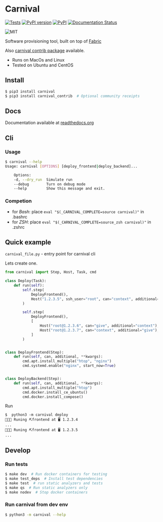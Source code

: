 # Carnival
[![Tests](https://github.com/carnival-org/carnival/workflows/Tests/badge.svg?branch=master)](https://github.com/carnival-org/carnival/actions?query=branch%3Amaster)
[![PyPI version](https://badge.fury.io/py/carnival.svg)](https://badge.fury.io/py/carnival)
[![PyPI](https://img.shields.io/pypi/pyversions/carnival.svg)](https://pypi.python.org/pypi/carnival)
[![Documentation Status](https://readthedocs.org/projects/carnival/badge/?version=latest)](https://carnival.readthedocs.io/)

![MIT](https://img.shields.io/github/license/carnival-org/carnival)

Software provisioning tool, built on top of [Fabric](http://www.fabfile.org/)

Also [carnival contrib package](https://github.com/carnival-org/carnival-contrib)
available.

* Runs on MacOs and Linux
* Tested on Ubuntu and CentOS

## Install
```bash
$ pip3 install carnival
$ pip3 install carnival_contrib  # Optional community receipts
```

## Docs
Documentation available at [readthedocs.org](https://carnival.readthedocs.io/ru/latest/)

## Cli
### Usage
```bash
$ carnival --help
Usage: carnival [OPTIONS] [deploy_frontend|deploy_backend]...

    Options:
    -d, --dry_run  Simulate run
    --debug        Turn on debug mode
    --help         Show this message and exit.
```

### Competion
* for *Bash*: place `eval "$(_CARNIVAL_COMPLETE=source carnival)"` in .bashrc
* for *ZSH*: place `eval "$(_CARNIVAL_COMPLETE=source_zsh carnival)"` in .zshrc

## Quick example
`carnival_file.py` - entry point for carnival cli

Lets create one.
```python
from carnival import Step, Host, Task, cmd

class Deploy(Task):
    def run(self):
        self.step(
            DeployFrontend(),
            Host("1.2.3.5", ssh_user="root", can="context", additional="give"),
        )

        self.step(
            DeployFrontend(),
            [
                Host("root@1.2.3.6", can="give", additional="context"),
                Host("root@1.2.3.7", can="context", additional="give"),
            ]
        )


class DeployFrontend(Step):
    def run(self, can, additional, **kwargs):
        cmd.apt.install_multiple("htop", "nginx")
        cmd.systemd.enable("nginx", start_now=True)


class DeployBackend(Step):
    def run(self, can, additional, **kwargs):
        cmd.apt.install_multiple("htop")
        cmd.docker.install_ce_ubuntu()
        cmd.docker.install_compose()
```

Run
```
$  python3 -m carnival deploy
💃💃💃 Runing ⛏frontend at 🖥 1.2.3.4
...
💃💃💃 Runing ⛏frontend at 🖥 1.2.3.5
...
```


## Develop
### Run tests
```bash
$ make dev  # Run docker containers for testing
$ make test_deps  # Install test dependencies
$ make test  # run static analyzers and tests
$ make qs  # Run static analyzers only
$ make nodev  # Stop docker containers
```

### Run carnival from dev env
```bash
$ python3 -m carnival --help
```
